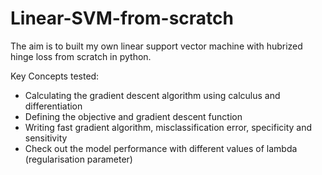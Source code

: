 # Linear-SVM-from-scratch

The aim is to built my own linear support vector machine with hubrized hinge loss from scratch in python.

Key Concepts tested:
- Calculating the gradient descent algorithm using calculus and differentiation
- Defining the objective and gradient descent function
- Writing fast gradient algorithm, misclassification error, specificity and sensitivity
- Check out the model performance with different values of lambda (regularisation parameter)
